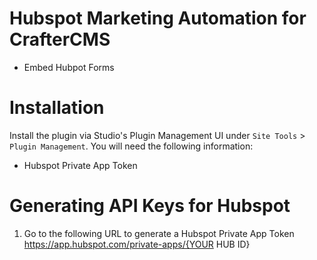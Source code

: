 # Hubspot Marketing Automation for CrafterCMS

- Embed Hubpot Forms

# Installation

Install the plugin via Studio's Plugin Management UI under `Site Tools` > `Plugin Management`.
You will need the following information:
- Hubspot Private App Token 

# Generating API Keys for Hubspot

1. Go to the following URL to generate a Hubspot Private App Token 
https://app.hubspot.com/private-apps/{YOUR HUB ID}
